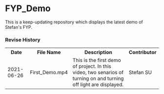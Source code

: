 # FYP_Demo

This is a keep-updating repository which displays the latest demo of Stefan's FYP.

### Revise History
<table>
  <tr>
    <th>Date</th>
    <th>File Name</th>
    <th>Description</th>
    <th>Contributor</th>
  </tr>
  <tr>
    <td>2021-06-26</td>
    <td>First_Demo.mp4</td>
    <td>This is the first demo of project. In this video, two senarios of turning on and turning off light are displayed.</td>
    <td>Stefan SU</td>
  </tr>
</table>
